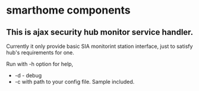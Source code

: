 # smarthome components
## This is ajax security hub monitor service handler.
Currently it only provide basic SIA monitorint station interface,
just to satisfy hub's requirements for one.
  
Run with -h option for help,
* -d - debug
* -c with path to your config file. Sample included.
